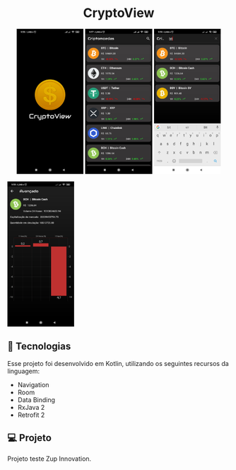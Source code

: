<h1 align="center">
   CryptoView
</h1>

<p align="center">
  <img alt="splash" src=".github/splash.jpg" width="30%">
  <img alt="list" src=".github/list.jpg" width="30%">
  <img alt="filter" src=".github/filter.jpg" width="30%"> 
</p>
<p>
  <img alt="detail" src=".github/details.jpg" width="30%">
</p>

## 🚀 Tecnologias

Esse projeto foi desenvolvido em Kotlin, utilizando os seguintes recursos da linguagem:

- Navigation
- Room
- Data Binding
- RxJava 2
- Retrofit 2

## 💻 Projeto

Projeto teste Zup Innovation.
